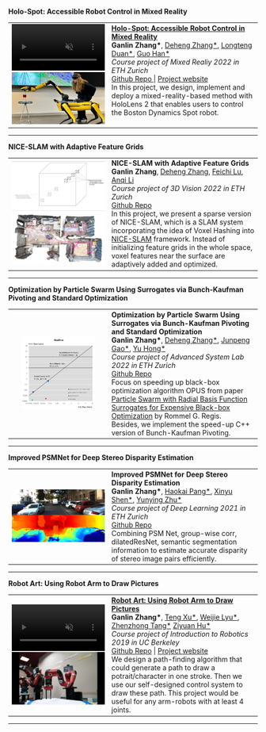   <heading><strong>Holo-Spot: Accessible Robot Control in Mixed Reality</strong> </heading>
  <table width="100%" align="center" border="0" cellspacing="0" cellpadding="20">  
    <tr onmouseout="holo_stop()" onmouseover="holo_start()">  
            <td width="40%">
              <div class="one">
                <div class="two" id='holo_shape'>
                  <!-- <img src='/images/projects/holospot.gif' width="100%"> -->
                  <video  width="100%" muted autoplay loop>
                    <source src="/images/projects/holospot.mp4" type="video/mp4">
                        Your browser does not support the video tag.
                    </video>
                  </div>
                  <img src='/images/projects/holospot.png' width="100%"/>
                </div>        
              <script type="text/javascript">
              function holo_start() { 
              document.getElementById('holo_shape').style.opacity = "1";
              }
              function holo_stop() { 
              document.getElementById('holo_shape').style.opacity = "0"; 
              }
              holo_stop()
              </script>
            </td>
      <td valign="top" width="75%">
            <papertitle>
            <strong>
            <a href="https://zhangganlin.github.io/Holo-Spot-Page/index.html" target="_blank">Holo-Spot: Accessible Robot Control in Mixed Reality</a>
            </strong>
            </papertitle>
      <br>
          <strong>Ganlin Zhang*</strong>,
          <a href="https://dehezhang2.github.io/" target="_blank">Deheng Zhang*</a>,
          <a href="https://github.com/DecAd3" target="_blank"> Longteng Duan*</a>,
          <a href="https://github.com/guo-han" target="_blank"> Guo Han*</a>
        <br>
          <em>Course project of Mixed Realiy 2022 in ETH Zurich</em>
        <br>
        <a href="https://dehezhang2.github.io//holo-spot" target="_blank">Github Repo </a> | 
        <a href="https://zhangganlin.github.io/Holo-Spot-Page/index.html" target="_blank">Project website</a>
        <br>
        In this project, we design, implement and deploy a mixed-reality-based method with HoloLens 2 that enables users to control the Boston Dynamics Spot robot.</td>
    </tr>
  </table>
  <hr>


<heading><strong>NICE-SLAM with Adaptive Feature Grids</strong> </heading>
<table width="100%" align="center" border="0" cellspacing="0" cellpadding="20">
  <tr onmouseout="nice_stop()" onmouseover="nice_start()"> 
    <td width="40%">
      <div class="one">
      <div class="two" id = 'nice_shape'>
        <img src="/images/projects/niceslam.gif" width="100%" > </div>
      <img src='/images/projects/niceslam.png' width="100%" >
      </div>
      <script type="text/javascript">
      function nice_start() { 
      document.getElementById('nice_shape').style.opacity = "1";
      }
      function nice_stop() { 
      document.getElementById('nice_shape').style.opacity = "0"; 
      }
      nice_stop()
      </script>
    </td>
    <td valign="top" width="75%">
          <papertitle>
          <strong>
            NICE-SLAM with Adaptive Feature Grids
          </strong>
          </papertitle>
    <br>
        <strong>Ganlin Zhang</strong>,
        <a href="https://dehezhang2.github.io/"  target="_blank">Deheng Zhang</a>,
        <a href="https://www.linkedin.com/in/feichi-lu-171840094/" target="_blank"> Feichi Lu</a>,
        <a href="https://www.linkedin.com/in/anqi-li-244547130/" target="_blank"> Anqi Li</a>
      <br>
        <em>Course project of 3D Vision 2022 in ETH Zurich</em>
      <br>
      <a href="https://github.com/zhangganlin/NICE-SLAM-with-Adaptive-Feature-Grids" target="_blank">Github Repo</a>
      <br>
      In this project, we present a sparse version of NICE-SLAM, which is a SLAM system incorporating the idea of Voxel Hashing into <a href="https://pengsongyou.github.io/nice-slam"> NICE-SLAM</a> framework. Instead of initializing feature grids in the whole space, voxel features near the surface are adaptively added and optimized.
    </td>
  </tr>
</table>
<hr>

<heading><strong>Optimization by Particle Swarm Using Surrogates via Bunch-Kaufman Pivoting and Standard Optimization</strong> </heading>
<table width="100%" align="center" border="0" cellspacing="0" cellpadding="20">  
    <td width="40%">
      <div class="one">
      <center><img src="/images/projects/opus.png" width="80%"> </center></div>
    </td>
    <td valign="top" width="75%">
          <papertitle>
          <strong>
            Optimization by Particle Swarm Using Surrogates via Bunch-Kaufman Pivoting and Standard Optimization
          </strong>
          </papertitle>
    <br>
        <strong>Ganlin Zhang*</strong>,
        <a href="https://dehezhang2.github.io/" target="_blank">Deheng Zhang*</a>,
        <a href="https://www.linkedin.com/in/junpeng-gao-04574917b/" target="_blank"> Junpeng Gao*</a>,
        <a href="https://www.linkedin.com/in/yu-hong-b06322178/" target="_blank"> Yu Hong*</a>
      <br>
        <em>Course project of Advanced System Lab 2022 in ETH Zurich</em>
      <br>
      <a href="https://github.com/zhangganlin/OPUS-via-Bunch-Kaufman-pivoting-and-standard-optimization" target="_blank">Github Repo</a>
      <br>
      Focus on speeding up black-box optimization algorithm OPUS from paper <a href="https://acl.inf.ethz.ch/teaching/fastcode/2022/project/project-ideas/particle-swarm.pdf" target="_blank">Particle Swarm with Radial Basis Function Surrogates for Expensive Black-box Optimization</a> by Rommel G. Regis. 
      <br>
      Besides, we implement the speed-up C++ version of Bunch-Kaufman Pivoting.
    </td>
</table>
<hr>

<heading><strong>Improved PSMNet for Deep Stereo Disparity Estimation</strong> </heading>
<table width="100%" align="center" border="0" cellspacing="0" cellpadding="20">  
    <td width="40%">
      <div class="one">
      <img src="/images/projects/psm.png" width="100%"> </div>
    </td>
    <td valign="top" width="75%">
          <papertitle>
          <strong>
            Improved PSMNet for Deep Stereo Disparity Estimation
          </strong>
          </papertitle>
    <br>
        <strong>Ganlin Zhang*</strong>,
        <a href="https://github.com/hkkkpang" target="_blank">Haokai Pang*</a>,
        <a href="https://github.com/ucabxs0" target="_blank"> Xinyu Shen*</a>,
        <a href="https://github.com/yunyingzhu" target="_blank"> Yunying Zhu*</a>
      <br>
        <em>Course project of Deep Learning 2021 in ETH Zurich</em>
      <br>
      <a href="https://github.com/zhangganlin/Improved-PSMNet-for-Deep-Stereo-Disparity-Estimation" target="_blank">Github Repo</a>
      <br>
      Combining PSM Net, group-wise corr, dilatedResNet, semantic segmentation information to estimate accurate disparity of stereo image pairs efficiently.
    </td>
</table>
<hr>

<heading><strong>Robot Art: Using Robot Arm to Draw Pictures</strong> </heading>
<table width="100%" align="center" border="0" cellspacing="0" cellpadding="20">  
  <tr onmouseout="roboart_stop()" onmouseover="roboart_start()">  
          <td width="40%">
            <div class="one">
            <div class="two" id = 'roboart_shape'>
              <video  width="100%" muted autoplay loop>
                <source src="/images/projects/roboart.mp4" type="video/mp4">
                    Your browser does not support the video tag.
                </video>
              </div>
            <img src='/images/projects/roboart.png' width="100%">
            </div>
            <script type="text/javascript">
            function roboart_start() { 
            document.getElementById('roboart_shape').style.opacity = "1";
            }
            function roboart_stop() { 
            document.getElementById('roboart_shape').style.opacity = "0"; 
            }
            roboart_stop()
            </script>
          </td>
    <td valign="top" width="75%">
          <papertitle>
          <strong>
          <a href="https://sites.google.com/berkeley.edu/ee106a-roboart" target="_blank">Robot Art: Using Robot Arm to Draw Pictures</a>
          </strong>
          </papertitle>
    <br>
        <strong>Ganlin Zhang*</strong>,
        <a href="https://www.linkedin.com/in/teng-xu-%E8%AE%B8-%E8%85%BE-243812180/" target="_blank">Teng Xu*</a>,
        <a href="https://weijielyu.github.io/" target="_blank"> Weijie Lyu*</a>,
        <a href="https://toytag.net/" target="_blank"> Zhenzhong Tang*</a>
        <a href="https://www.linkedin.com/in/ziyuanhu/" target="_blank"> Ziyuan Hu*</a>
      <br>
        <em>Course project of Introduction to Robotics 2019 in UC Berkeley</em>
      <br>
      <a href="https://github.com/Ten1o/EE106A-RoboArt" target="_blank">Github Repo</a> | 
      <a href="https://sites.google.com/berkeley.edu/ee106a-roboart" target="_blank">Project website</a>
      <br>
      We design a path-finding algorithm that could generate a path to draw a potrait/character in one stroke. Then we use our self-designed control system to draw these path. This project would be useful for any arm-robots with at least 4 joints.
    </td>
  </tr>
</table>
<hr>

